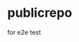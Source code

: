 # publicrepo
for e2e test



















































































































































































































































































































































































































































































































































































































































































































































































































































































































